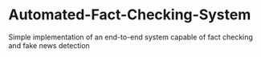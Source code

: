 # Automated-Fact-Checking-System
Simple implementation of an end-to-end system capable of fact checking and fake news detection
